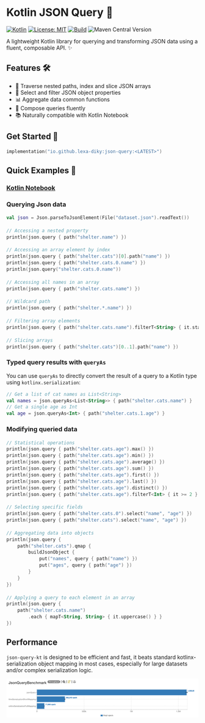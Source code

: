# Kotlin JSON Query 🚀

[![Kotlin](https://img.shields.io/badge/kotlin-2.1.20-blue.svg)](https://kotlinlang.org/)
[![License: MIT](https://img.shields.io/badge/License-MIT-yellow.svg)](LICENSE)
[![Build](https://img.shields.io/github/actions/workflow/status/lexa-diky/json-query-kt/gradle.yml?branch=main)](https://github.com/lexa-diky/json-query-kt/actions)
![Maven Central Version](https://img.shields.io/maven-central/v/io.github.lexa-diky/json-query)

A lightweight Kotlin library for querying and transforming JSON data using a fluent, composable API. ✨

## Features 🛠️

- 🧭 Traverse nested paths, index and slice JSON arrays
- 🔎 Select and filter JSON object properties
- 📊 Aggregate data common functions
- 🧩 Compose queries fluently
- 📚 Naturally compatible with Kotlin Notebook

## Get Started 🚀

```kotlin
implementation("io.github.lexa-diky:json-query:<LATEST>")
```

## Quick Examples 🚦

### [Kotlin Notebook](doc/example/notebook.ipynb)

### Querying Json data

```kotlin
val json = Json.parseToJsonElement(File("dataset.json").readText())

// Accessing a nested property
println(json.query { path("shelter.name") })

// Accessing an array element by index
println(json.query { path("shelter.cats")[0].path("name") })
println(json.query { path("shelter.cats.0.name") })
println(json.query("shelter.cats.0.name"))

// Accessing all names in an array
println(json.query { path("shelter.cats.name") })

// Wildcard path
println(json.query { path("shelter.*.name") })

// Filtering array elements
println(json.query { path("shelter.cats.name").filterT<String> { it.startsWith("M") } })

// Slicing arrays
println(json.query { path("shelter.cats")[0..1].path("name") })
```

### Typed query results with `queryAs`

You can use `queryAs` to directly convert the result of a query to a Kotlin type using `kotlinx.serialization`:

```kotlin
// Get a list of cat names as List<String>
val names = json.queryAs<List<String>> { path("shelter.cats.name") }
// Get a single age as Int
val age = json.queryAs<Int> { path("shelter.cats.1.age") }
```

### Modifying queried data

```kotlin
// Statistical operations
println(json.query { path("shelter.cats.age").max() })
println(json.query { path("shelter.cats.age").min() })
println(json.query { path("shelter.cats.age").average() })
println(json.query { path("shelter.cats.age").sum() })
println(json.query { path("shelter.cats.age").first() })
println(json.query { path("shelter.cats.age").last() })
println(json.query { path("shelter.cats.age").distinct() })
println(json.query { path("shelter.cats.age").filterT<Int> { it >= 2 }.size() })

// Selecting specific fields
println(json.query { path("shelter.cats.0").select("name", "age") })
println(json.query { path("shelter.cats").select("name", "age") })

// Aggregating data into objects
println(json.query {
    path("shelter.cats").qmap {
        buildJsonObject {
            put("names", query { path("name") })
            put("ages", query { path("age") })
        }
    }
})

// Applying a query to each element in an array
println(json.query {
    path("shelter.cats.name")
        .each { mapT<String, String> { it.uppercase() } }
})
```

## Performance

`json-query-kt` is designed to be efficient and fast, it beats standard kotlinx-serialization object mapping in most
cases, especially for large datasets and/or complex serialization logic.

![benchmark.png](doc/image/benchmark.png)
